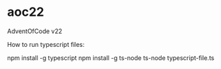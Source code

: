 # aoc22
AdventOfCode v22

How to run typescript files:

npm install -g typescript
npm install -g ts-node
ts-node typescript-file.ts